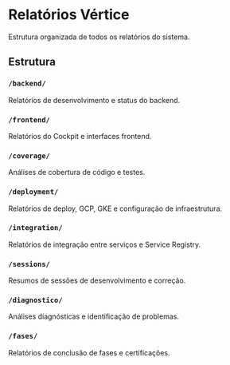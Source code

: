 # Relatórios Vértice

Estrutura organizada de todos os relatórios do sistema.

## Estrutura

### `/backend/`
Relatórios de desenvolvimento e status do backend.

### `/frontend/`
Relatórios do Cockpit e interfaces frontend.

### `/coverage/`
Análises de cobertura de código e testes.

### `/deployment/`
Relatórios de deploy, GCP, GKE e configuração de infraestrutura.

### `/integration/`
Relatórios de integração entre serviços e Service Registry.

### `/sessions/`
Resumos de sessões de desenvolvimento e correção.

### `/diagnostico/`
Análises diagnósticas e identificação de problemas.

### `/fases/`
Relatórios de conclusão de fases e certificações.
